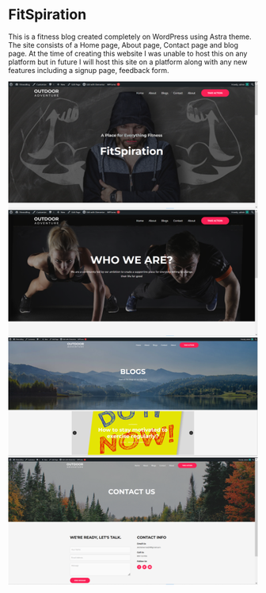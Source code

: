# FitSpiration
This is a fitness blog created completely on WordPress using Astra theme. The site consists of a Home page, About page, Contact page and blog page.
At the time of creating this website I was unable to host this on any platform but in future I will host this site on a platform along with any new features including a signup page, feedback form.


![Home page for the fitness blog named "FitSpiration"](home-1.png)
![About page](about.png)
![Blog Page](blog-page.png)
![Contact page](contact.png)
